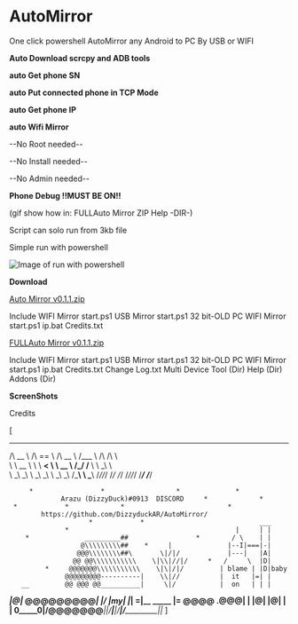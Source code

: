 # AutoMirror
One click powershell AutoMirror any Android to PC By USB or WIFI

**Auto Download scrcpy and ADB tools**

**auto Get phone SN**

**auto Put connected phone in TCP Mode**

**auto Get phone IP**

**auto Wifi Mirror**

--No Root needed--

--No Install needed--

--No Admin needed--

**Phone Debug !!MUST BE ON!!**

(gif show how in: FULLAuto Mirror ZIP Help -DIR-)

Script can solo run from 3kb file

Simple run with powershell

![Image of run with powershell](https://www.howtogeek.com/wp-content/uploads/2014/12/RightClick.png)



**Download**

[Auto Mirror v0.1.1.zip](https://github.com/DizzyduckAR/AutoMirror/raw/master/Auto%20Mirror%20v0.1.1.zip) 

Include
 WIFI Mirror start.ps1 
 USB Mirror start.ps1
 32 bit-OLD PC ‏‏WIFI Mirror start.ps1
 ip.bat
 Credits.txt



 
[FULLAuto Mirror  v0.1.1.zip](https://github.com/DizzyduckAR/AutoMirror/raw/master/FULLAuto%20Mirror%20%20v0.1.1.zip)

Include
 WIFI Mirror start.ps1 
 USB Mirror start.ps1
 32 bit-OLD PC ‏‏WIFI Mirror start.ps1
 ip.bat
 Credits.txt
 Change Log.txt
 Multi Device Tool (Dir) 
 Help (Dir)
 Addons (Dir)




**ScreenShots**

Credits

[
 ______     ______     ______     ______     __  __    
/\  __ \   /\  == \   /\  __ \   /\___  \   /\ \/\ \   
\ \  __ \  \ \  __<   \ \  __ \  \/_/  /__  \ \ \_\ \  
 \ \_\ \_\  \ \_\ \_\  \ \_\ \_\   /\_____\  \ \_____\ 
  \/_/\/_/   \/_/ /_/   \/_/\/_/   \/_____/   \/_____/
                                                       
 
         *                 *                  *              *
                 Arazu (DizzyDuck)#0913  DISCORD     *             *
     *            *             *                          *
            https://github.com/DizzyduckAR/AutoMirror/
                        *            *                             ___
                  *                                          |     | |
        *              _________##                 *        / \    | |
                      @\\\\\\\\\##    *     |              |--I|===|-|
                     @@@\\\\\\\\##\       \|/|/            |---|   |A|
                    @@ @@\\\\\\\\\\\    \|\\|//|/     *   /     \  |D|
             *     @@@@@@@\\\\\\\\\\\    \|\|/|/         | blame | |D|baby
                  @@@@@@@@@----------|    \\|//          |  it   |=| |
       __         @@ @@@ @@__________|     \|/           |  on   | | |
  ____|_@|_       @@@@@@@@@__________|     \|/           |__my___| |_|
=|__ _____ |=     @@@@ .@@@__________|      |             |@| |@|  | |
____0_____0__\|/__@@@@__@@@__________|_\|/__|___\|/__\|/___________|_|_
]